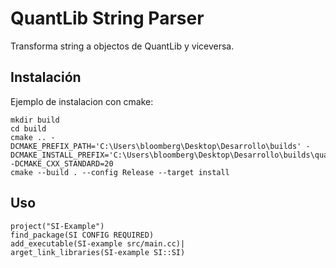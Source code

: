 # QuantLib String Parser #

Transforma string a objectos de QuantLib y viceversa.

## Instalación ##

Ejemplo de instalacion con cmake:

    mkdir build 
    cd build
    cmake .. -DCMAKE_PREFIX_PATH='C:\Users\bloomberg\Desktop\Desarrollo\builds' -DCMAKE_INSTALL_PREFIX='C:\Users\bloomberg\Desktop\Desarrollo\builds\quantlibparser' -DCMAKE_CXX_STANDARD=20
    cmake --build . --config Release --target install

## Uso ##

    project("SI-Example")
    find_package(SI CONFIG REQUIRED)
    add_executable(SI-example src/main.cc)|
    arget_link_libraries(SI-example SI::SI)